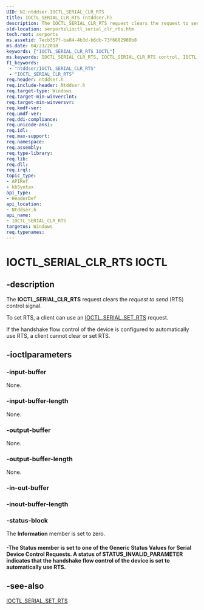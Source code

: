 ```yaml
---
UID: NI:ntddser.IOCTL_SERIAL_CLR_RTS
title: IOCTL_SERIAL_CLR_RTS (ntddser.h)
description: The IOCTL_SERIAL_CLR_RTS request clears the request to send (RTS) control signal.
old-location: serports\ioctl_serial_clr_rts.htm
tech.root: serports
ms.assetid: 7ecb357f-ba84-4b3d-b6db-73f6682988b8
ms.date: 04/23/2018
keywords: ["IOCTL_SERIAL_CLR_RTS IOCTL"]
ms.keywords: IOCTL_SERIAL_CLR_RTS, IOCTL_SERIAL_CLR_RTS control, IOCTL_SERIAL_CLR_RTS control code [Serial Ports], ntddser/IOCTL_SERIAL_CLR_RTS, serports.ioctl_serial_clr_rts, serref_c6ddd78f-7cea-4358-9c02-9c211399f6c8.xml
f1_keywords:
 - "ntddser/IOCTL_SERIAL_CLR_RTS"
 - "IOCTL_SERIAL_CLR_RTS"
req.header: ntddser.h
req.include-header: Ntddser.h
req.target-type: Windows
req.target-min-winverclnt: 
req.target-min-winversvr: 
req.kmdf-ver: 
req.umdf-ver: 
req.ddi-compliance: 
req.unicode-ansi: 
req.idl: 
req.max-support: 
req.namespace: 
req.assembly: 
req.type-library: 
req.lib: 
req.dll: 
req.irql: 
topic_type:
- APIRef
- kbSyntax
api_type:
- HeaderDef
api_location:
- Ntddser.h
api_name:
- IOCTL_SERIAL_CLR_RTS
targetos: Windows
req.typenames: 
---
```


# IOCTL_SERIAL_CLR_RTS IOCTL


## -description


The <b>IOCTL_SERIAL_CLR_RTS</b> request clears the <i>request to send</i> (RTS) control signal.

To set RTS, a client can use an <a href="https://docs.microsoft.com/windows-hardware/drivers/ddi/ntddser/ni-ntddser-ioctl_serial_set_rts">IOCTL_SERIAL_SET_RTS</a> request.

If the handshake flow control of the device is configured to automatically use RTS, a client cannot clear or set RTS.


## -ioctlparameters




### -input-buffer

None.


### -input-buffer-length

None.


### -output-buffer

None.


### -output-buffer-length

None.


### -in-out-buffer








### -inout-buffer-length








### -status-block

The <b>Information</b> member is set to zero.




#### -The Status member is set to one of the Generic Status Values for Serial Device Control Requests. A status of STATUS_INVALID_PARAMETER indicates that the handshake flow control of the device is set to automatically use RTS.


## -see-also




<a href="https://docs.microsoft.com/windows-hardware/drivers/ddi/ntddser/ni-ntddser-ioctl_serial_set_rts">IOCTL_SERIAL_SET_RTS</a>
 

 

